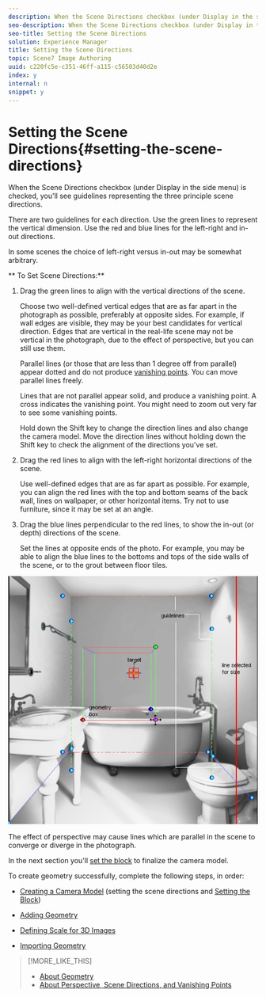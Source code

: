 ```yaml
---
description: When the Scene Directions checkbox (under Display in the side menu) is checked, you'll see guidelines representing the three principle scene directions.
seo-description: When the Scene Directions checkbox (under Display in the side menu) is checked, you'll see guidelines representing the three principle scene directions.
seo-title: Setting the Scene Directions
solution: Experience Manager
title: Setting the Scene Directions
topic: Scene7 Image Authoring
uuid: c220fc5e-c351-46ff-a115-c56503d40d2e
index: y
internal: n
snippet: y
---
```


# Setting the Scene Directions{#setting-the-scene-directions}

When the Scene Directions checkbox (under Display in the side menu) is checked, you'll see guidelines representing the three principle scene directions.

There are two guidelines for each direction. Use the green lines to represent the vertical dimension. Use the red and blue lines for the left-right and in-out directions.

In some scenes the choice of left-right versus in-out may be somewhat arbitrary.

** To Set Scene Directions:** 

1. Drag the green lines to align with the vertical directions of the scene.

   Choose two well-defined vertical edges that are as far apart in the photograph as possible, preferably at opposite sides. For example, if wall edges are visible, they may be your best candidates for vertical direction. Edges that are vertical in the real-life scene may not be vertical in the photograph, due to the effect of perspective, but you can still use them.

   Parallel lines (or those that are less than 1 degree off from parallel) appear dotted and do not produce [vanishing points](../../c-vat-3d-mod-pg/c-vat-create-geo/c-vat-persp-van-pts.md#concept-b8d51c1a3fb647eaa61f7a3e0db5085e). You can move parallel lines freely.

   Lines that are not parallel appear solid, and produce a vanishing point. A cross indicates the vanishing point. You might need to zoom out very far to see some vanishing points.

   Hold down the Shift key to change the direction lines and also change the camera model. Move the direction lines without holding down the Shift key to check the alignment of the directions you've set. 

1. Drag the red lines to align with the left-right horizontal directions of the scene.

   Use well-defined edges that are as far apart as possible. For example, you can align the red lines with the top and bottom seams of the back wall, lines on wallpaper, or other horizontal items. Try not to use furniture, since it may be set at an angle. 

1. Drag the blue lines perpendicular to the red lines, to show the in-out (or depth) directions of the scene.

   Set the lines at opposite ends of the photo. For example, you may be able to align the blue lines to the bottoms and tops of the side walls of the scene, or to the grout between floor tiles. 

![Task post-requisite](assets/bathroom.png)

The effect of perspective may cause lines which are parallel in the scene to converge or diverge in the photograph.

In the next section you'll [set the block](../../c-vat-3d-mod-pg/c-vat-create-geo/t-vat-set-block.md#task-383646d12ec14e84b47d75fad4489175) to finalize the camera model.

To create geometry successfully, complete the following steps, in order:

* [Creating a Camera Model](../../c-vat-3d-mod-pg/c-vat-create-geo/t-vat-cam-mod.md#task-fc39ab753bb248c7a8f86fb27594412e) (setting the scene directions and [Setting the Block](../../c-vat-3d-mod-pg/c-vat-create-geo/t-vat-set-block.md#task-383646d12ec14e84b47d75fad4489175)) 

* [Adding Geometry](../../c-vat-3d-mod-pg/c-vat-create-geo/t-vat-add-geo.md#task-21871477506a4daaa695d638cc159dc0) 
* [Defining Scale for 3D Images](../../c-vat-3d-mod-pg/c-vat-create-geo/t-vat-def-3d-scale.md#task-7938e8b9590543a78d48b678d2d26ba9) 
* [Importing Geometry](../../c-vat-obj-pg/c-vat-abt-obj-pg/t-vat-imp-geo.md#task-a6681c3260ee4a57a177366095981ddc)

>[!MORE_LIKE_THIS]
>
>* [About Geometry](../../c-vat-3d-mod-pg/c-vat-create-geo/c-vat-abt-geo.md#concept-5d07c29f27834afe8e46852c7c71db9c)
>* [About Perspective, Scene Directions, and Vanishing Points](../../c-vat-3d-mod-pg/c-vat-create-geo/c-vat-persp-van-pts.md#concept-b8d51c1a3fb647eaa61f7a3e0db5085e)
